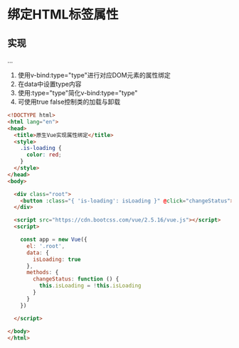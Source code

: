 # 绑定HTML标签属性

## 实现

...
1. 使用v-bind:type="type"进行对应DOM元素的属性绑定
1. 在data中设置type内容
1. 使用:type="type"简化v-bind:type="type"
1. 可使用true false控制类的加载与卸载

```html
<!DOCTYPE html>
<html lang="en">
<head>
  <title>原生Vue实现属性绑定</title>
  <style>
    .is-loading {
      color: red;
    }
  </style>
</head>
<body>

  <div class="root">
    <button :class="{ 'is-loading': isLoading }" @click="changeStatus">click me</button>
  </div>

  <script src="https://cdn.bootcss.com/vue/2.5.16/vue.js"></script>
  <script>

    const app = new Vue({
      el: '.root',
      data: {
        isLoading: true
      },
      methods: {
        changeStatus: function () {
          this.isLoading = !this.isLoading
        }
      }
    })

  </script>
  
</body>
</html>
```